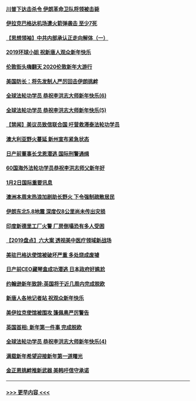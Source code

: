 #### [川普下达击杀令 伊朗革命卫队将领被击毙](../pages/prog202/a102741911.md?t=01031622) 
#### [伊拉克巴格达机场遭火箭弹袭击 至少7死](../pages/prog202/a102744115.md?t=01031622) 
#### [【思想领袖】中共内部承认正走向解体（一）](../pages/prog202/a102744097.md?t=01031622) 
#### [2019环球小姐 祝新唐人观众新年快乐](../pages/prog202/a102744043.md?t=01031622) 
#### [伦敦街头嗨翻天 2020伦敦新年大游行](../pages/prog202/a102743925.md?t=01031622) 
#### [美国防长：将先发制人严厉回击伊朗挑衅](../pages/prog202/a102743930.md?t=01031622) 
#### [全球法轮功学员 恭祝李洪志大师新年快乐(6)](../pages/prog202/a102743899.md?t=01031622) 
#### [全球法轮功学员 恭祝李洪志大师新年快乐(5)](../pages/prog202/a102743766.md?t=01031622) 
#### [【禁闻】美议员致信联合国 吁营救滞泰法轮功学员](../pages/prog202/a102743781.md?t=01031622) 
#### [澳大利亚野火蔓延 新州宣布紧急状态](../pages/prog202/a102743681.md?t=01031622) 
#### [日产前董事长戈恩潜逃 国际刑警通缉](../pages/prog202/a102743676.md?t=01031622) 
#### [60国海外法轮功学员恭祝李洪志师父新年好](../pages/prog202/a102743628.md?t=01031622) 
#### [1月2日国际重要讯息](../pages/prog202/a102743488.md?t=01031622) 
#### [澳洲本周末热浪加剧助长野火 下令强制疏散居民](../pages/prog202/a102743421.md?t=01031622) 
#### [伊朗东北5.8地震 深度仅8公里尚未传出灾损](../pages/prog202/a102743396.md?t=01031622) 
#### [印度新德里工厂火警 厂房倒塌恐有多人受困](../pages/prog202/a102743386.md?t=01031622) 
#### [【2019盘点】六大案 透视美中医疗领域新战场](../pages/prog202/a102743227.md?t=01031622) 
#### [美驻巴格达使馆被破坏严重 多处烧成废墟](../pages/prog202/a102743244.md?t=01031622) 
#### [日产前CEO藏琴盒成功潜逃 日本政府好尴尬](../pages/prog202/a102742937.md?t=01031622) 
#### [约翰逊新年致辞:英国将于近几周内完成脱欧](../pages/prog202/a102742956.md?t=01031622) 
#### [新唐人各地记者站 祝观众新年快乐](../pages/prog202/a102742785.md?t=01031622) 
#### [美伊拉克使馆被围攻 篷佩奥严厉警告](../pages/prog202/a102742994.md?t=01031622) 
#### [英国首相: 新年第一件事 完成脱欧](../pages/prog202/a102742907.md?t=01031622) 
#### [全球法轮功学员 恭祝李洪志大师新年快乐(4)](../pages/prog202/a102742900.md?t=01031622) 
#### [满载新年希望迎接新年第一道曙光](../pages/prog202/a102742809.md?t=01031622) 
#### [金正恩挑衅推新武器 美韩吁信守承诺](../pages/prog202/a102742799.md?t=01031622) 

----
#### [ >>> 更早内容 <<< ](../indexes/prog202-earlier.md)
